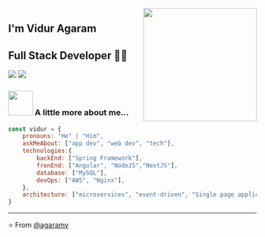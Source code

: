 <img align='right' src="https://media.giphy.com/media/M9gbBd9nbDrOTu1Mqx/giphy.gif" width="230">

## I'm Vidur Agaram 
## Full Stack Developer 👨‍💻

[![](https://img.shields.io/badge/LinkedIn-ashrafkm-blue)](https://www.linkedin.com/in/ashraf-k-m-149a3494/)
[![](https://img.shields.io/badge/Gmail-ashrafkm010%40gmail.com-red)](mailto:ashrafkm010@gmail.com)


### <img src="https://media.giphy.com/media/VgCDAzcKvsR6OM0uWg/giphy.gif" width="50"> A little more about me...  

```javascript
const vidur = {
    pronouns: "He" | "Him",
    askMeAbout: ["app dev", "web dev", "tech"],
    technologies:{
        backEnd: ["Spring Framework"],
        fronEnd: ["Angular", "NodeJS","NextJS"],
        database: ["MySQL"],
        devOps: ["AWS", "Nginx"],
    },
    architecture: ["microservices", "event-driven", "Single page applications"],
}
```

---
⭐️ From [@agaramv](https://github.com/agaramv)
